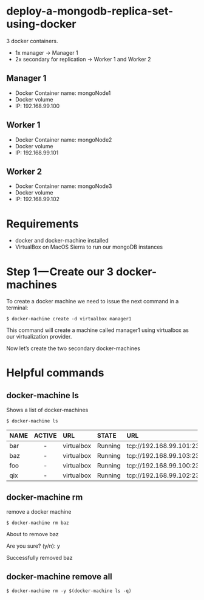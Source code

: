 # deploy-a-mongodb-replica-set-using-docker

3 docker containers.
- 1x manager -> Manager 1
- 2x secondary for replication -> Worker 1 and Worker 2

## Manager 1
- Docker Container name: mongoNode1
- Docker volume
- IP: 192.168.99.100

## Worker 1
- Docker Container name: mongoNode2
- Docker volume
- IP: 192.168.99.101

## Worker 2
- Docker Container name: mongoNode3
- Docker volume
- IP: 192.168.99.102

# Requirements

- docker and docker-machine installed
- VirtualBox on MacOS Sierra to run our mongoDB instances

# Step 1 — Create our 3 docker-machines

To create a docker machine we need to issue the next command in a terminal:

`$ docker-machine create -d virtualbox manager1`

This command will create a machine called manager1 using virtualbox as our virtualization provider.

Now let’s create the two secondary docker-machines


# Helpful commands

## docker-machine ls
Shows a list of docker-machines

`$ docker-machine ls`

| NAME   |ACTIVE    |URL          |STATE     |URL                         |SWARM    |DOCKER    |ERRORS   |
| -------|:--------:|:------------|:---------|:---------------------------|:-------:|:--------:|--------:|
| bar    |-         |virtualbox   |Running   |tcp://192.168.99.101:2376   |         |v1.9.1    |         |
| baz    |-         |virtualbox   |Running   |tcp://192.168.99.103:2376   |         |v1.9.1    |         |
| foo    |-         |virtualbox   |Running   |tcp://192.168.99.100:2376   |         |v1.9.1    |         |
| qix    |-         |virtualbox   |Running   |tcp://192.168.99.102:2376   |         |v1.9.1    |        .|

## docker-machine rm

remove a docker machine

`$ docker-machine rm baz`

About to remove baz

Are you sure? (y/n): y

Successfully removed baz

## docker-machine remove all

`$ docker-machine rm -y $(docker-machine ls -q)`
